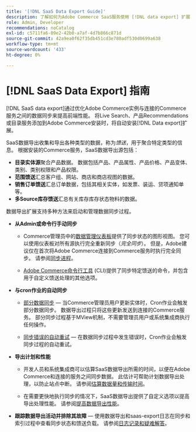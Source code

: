 ```yaml
---
title: '[!DNL SaaS Data Export Guide]'
description: 了解如何为Adobe Commerce SaaS服务使用 [!DNL data export] 扩展，在Adobe Commerce和连接的Commerce服务之间同步数据。
role: Admin, Developer
recommendations: noCatalog
exl-id: c5711fa6-09e2-42b0-a7af-4d7b866c871d
source-git-commit: 42a9ea0f62f35db451cd3e780adf530d0699a638
workflow-type: tm+mt
source-wordcount: '433'
ht-degree: 0%

---
```


# [!DNL SaaS Data Export] 指南

[!DNL SaaS data export]通过优化Adobe Commerce实例与连接的Commerce服务之间的数据同步来提高前端性能。 将Live Search、产品Recommendations或目录服务添加到Adobe Commerce安装时，将自动安装[!DNL Data export]扩展。

SaaS数据导出收集和导出各种类型的数据，称为&#x200B;_馈送_，用于聚合特定类型的信息。 根据安装的Commerce服务，SaaS数据导出源包括：

- **目录实体源**&#x200B;聚合产品数据。 数据包括产品、产品属性、产品价格、产品变体、类别、类别权限和产品权限。
- **范围馈送**&#x200B;汇总客户组、网站、商店和商店视图的数据。
- **销售订单馈送**&#x200B;汇总订单数据，包括其相关实体，如发票、装运、贷项通知单等。
- **多Source库存馈送**&#x200B;汇总有关库存库存状态物料的数据。

数据导出扩展支持多种方法来启动和管理数据同步过程。

- **从Admin或命令行手动同步**

   - Commerce管理员中的[数据管理仪表板](https://experienceleague.adobe.com/en/docs/commerce-admin/systems/data-transfer/data-dashboard)提供了同步状态的图形视图。 您可以使用仪表板对所有源执行完全重新同步（_完全同步_）。 但是，Adobe建议仅在首次将Adobe Commerce连接到Commerce服务时执行完全同步。 请参阅[同步进程](data-synchronization.md)。

   - [Adobe Commerce命令行工具](https://experienceleague.adobe.com/en/docs/commerce-operations/configuration-guide/cli/config-cli) (CLI)提供了同步特定馈送的命令，并包含用于自定义馈送处理的其他选项。

- **与cron作业的自动同步**

   - [部分数据同步](data-synchronization.md#partial-synchronization-with-cron-jobs) — 当Commerce管理员用户更新实体时，Cron作业会触发部分数据同步。 数据导出过程只将这些更新发送到连接的Commerce服务。 部分同步过程基于MView机制，不需要管理员用户或系统集成商执行任何操作。

   - [同步错误的自动重试](data-synchronization.md#failed-items-sync-for-error-recovery) — 在数据同步过程中发生错误时，Cron作业会触发同步过程的自动重试。

- **导出计划和性能**

   - 开发人员和系统集成商可以估算SaaS数据导出所需的时间，以便在Adobe Commerce和连接的服务之间同步数据。 此估计可帮助计划数据导出处理，以防止站点中断。 请参阅[估算数据量和传输时间](estimate-data-volume-sync-time.md)。

   - 在需要更快地执行同步的情况下，SaaS数据导出提供了自定义选项以提高导出处理性能。 请参阅[提高数据导出性能](customize-export-processing.md)。

- **跟踪数据导出活动并排除其故障** — 使用数据导出和saas-export日志在同步和索引过程中查看同步状态和馈送负载。 请参阅[日志记录和疑难解答](troubleshooting-logging.md)。
